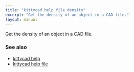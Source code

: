 ```yaml
---
title: "kittycad help file density"
excerpt: "Get the density of an object in a CAD file."
layout: manual
---
```


Get the density of an object in a CAD file.

### See also

* [kittycad help](./kittycad_help)
* [kittycad help file](./kittycad_help_file)